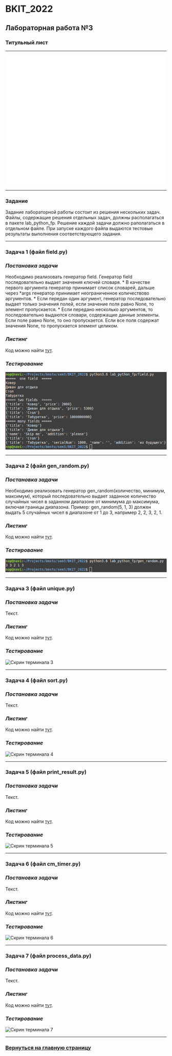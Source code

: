 # BKIT_2022
## Лабораторная работа №3
### Титульный лист
---
![titlePage](titlePage/titlePage.svg)

---
### Задание
Задание лабораторной работы состоит из решения нескольких задач.
Файлы, содержащие решения отдельных задач, должны располагаться в пакете lab_python_fp. Решение каждой задачи должно раполагаться в отдельном файле.
При запуске каждого файла выдаются тестовые результаты выполнения соответствующего задания.

---
### Задача 1 (файл field.py)
### *Постановка задачи*
Необходимо реализовать генератор field. Генератор field последовательно выдает значения ключей словаря.
	* В качестве первого аргумента генератор принимает список словарей, дальше через \*args генератор принимает неограниченное количествово аргументов.
	* Если передан один аргумент, генератор последовательно выдает только значения полей, если значение поля равно None, то элемент пропускается.
	* Если передано несколько аргументов, то последовательно выдаются словари, содержащие данные элементы. Если поле равно None, то оно пропускается. Если все поля содержат значения None, то пропускается элемент целиком.
### *Листинг*
Код можно найти [тут](/lab_python_fp/field.py).
### *Тестирование*
![Скрин терминала 1](/images/screen1.png)

---
### Задача 2 (файл gen_random.py)
### *Постановка задачи*
Необходимо реализовать генератор gen_random(количество, минимум, максимум), который последовательно выдает заданное количество случайных чисел в заданном диапазоне от минимума до максимума, включая границы диапазона. Пример:
gen_random(5, 1, 3) должен выдать 5 случайных чисел в диапазоне от 1 до 3, например 2, 2, 3, 2, 1.
### *Листинг*
Код можно найти [тут](/lab_python_fp/gen_random.py).
### *Тестирование*
![Скрин терминала 2](/images/screen2.png)

---
### Задача 3 (файл unique.py)
### *Постановка задачи*
Текст.
### *Листинг*
Код можно найти [тут](/lab_python_fp/unique.py).
### *Тестирование*
![Скрин терминала 3](/images/screen3.png)

---
### Задача 4 (файл sort.py)
### *Постановка задачи*
Текст.
### *Листинг*
Код можно найти [тут](/lab_python_fp/sort.py).
### *Тестирование*
![Скрин терминала 4](/images/screen4.png)

---
### Задача 5 (файл print_result.py)
### *Постановка задачи*
Текст.
### *Листинг*
Код можно найти [тут](/lab_python_fp/print_result.py).
### *Тестирование*
![Скрин терминала 5](/images/screen5.png)

---
### Задача 6 (файл cm_timer.py)
### *Постановка задачи*
Текст.
### *Листинг*
Код можно найти [тут](/lab_python_fp/cm_timer.py).
### *Тестирование*
![Скрин терминала 6](/images/screen6.png)

---
### Задача 7 (файл process_data.py)
### *Постановка задачи*
Текст.
### *Листинг*
Код можно найти [тут](/lab_python_fp/process_data.py).
### *Тестирование*
![Скрин терминала 7](/images/screen7.png)

---
### [Вернуться на главную страницу](https://github.com/NikolayB800H/BKIT_2022)